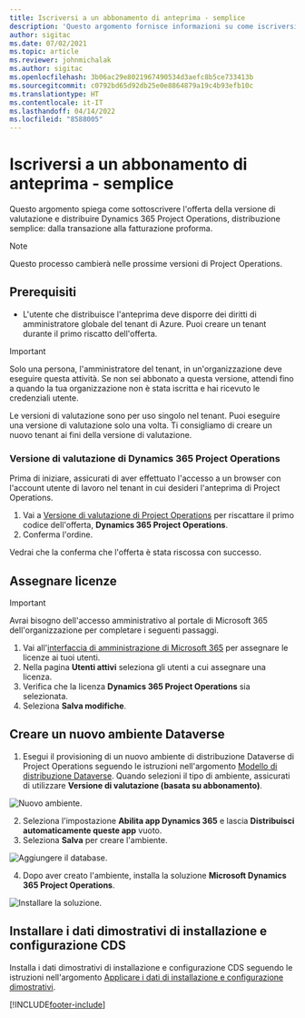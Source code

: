 ```yaml
---
title: Iscriversi a un abbonamento di anteprima - semplice
description: 'Questo argomento fornisce informazioni su come iscriversi alla distribuzione semplice di Project Operations: accordo per la fatturazione proforma.'
author: sigitac
ms.date: 07/02/2021
ms.topic: article
ms.reviewer: johnmichalak
ms.author: sigitac
ms.openlocfilehash: 3b06ac29e8021967490534d3aefc8b5ce733413b
ms.sourcegitcommit: c0792bd65d92db25e0e8864879a19c4b93efb10c
ms.translationtype: HT
ms.contentlocale: it-IT
ms.lasthandoff: 04/14/2022
ms.locfileid: "8588005"
---
```

# <a name="sign-up-for-a-preview-subscription---lite"></a>Iscriversi a un abbonamento di anteprima - semplice 

Questo argomento spiega come sottoscrivere l'offerta della versione di valutazione e distribuire Dynamics 365 Project Operations, distribuzione semplice: dalla transazione alla fatturazione proforma.

> [!NOTE]
> Questo processo cambierà nelle prossime versioni di Project Operations.

## <a name="prerequisites"></a>Prerequisiti
- L'utente che distribuisce l'anteprima deve disporre dei diritti di amministratore globale del tenant di Azure. Puoi creare un tenant durante il primo riscatto dell'offerta.

> [!IMPORTANT]
> Solo una persona, l'amministratore del tenant, in un'organizzazione deve eseguire questa attività. Se non sei abbonato a questa versione, attendi fino a quando la tua organizzazione non è stata iscritta e hai ricevuto le credenziali utente.
> 
> Le versioni di valutazione sono per uso singolo nel tenant. Puoi eseguire una versione di valutazione solo una volta. Ti consigliamo di creare un nuovo tenant ai fini della versione di valutazione.

### <a name="dynamics-365-project-operations-trial"></a>Versione di valutazione di Dynamics 365 Project Operations 

Prima di iniziare, assicurati di aver effettuato l'accesso a un browser con l'account utente di lavoro nel tenant in cui desideri l'anteprima di Project Operations.

1. Vai a [Versione di valutazione di Project Operations](https://aka.ms/try-po) per riscattare il primo codice dell'offerta, **Dynamics 365 Project Operations**.
2. Conferma l'ordine.

  Vedrai che la conferma che l'offerta è stata riscossa con successo.

## <a name="assign-licenses"></a>Assegnare licenze

> [!IMPORTANT]
> Avrai bisogno dell'accesso amministrativo al portale di Microsoft 365 dell'organizzazione per completare i seguenti passaggi.


1. Vai all'[interfaccia di amministrazione di Microsoft 365](https://portal.office.com/) per assegnare le licenze ai tuoi utenti.
2. Nella pagina **Utenti attivi** seleziona gli utenti a cui assegnare una licenza.
3. Verifica che la licenza **Dynamics 365 Project Operations** sia selezionata. 
4. Seleziona **Salva modifiche**.

## <a name="create-a-new-dataverse-environment"></a>Creare un nuovo ambiente Dataverse

1. Esegui il provisioning di un nuovo ambiente di distribuzione Dataverse di Project Operations seguendo le istruzioni nell'argomento [Modello di distribuzione Dataverse](lite-deployment.md). Quando selezioni il tipo di ambiente, assicurati di utilizzare **Versione di valutazione (basata su abbonamento)**.

  ![Nuovo ambiente.](./media/19CreateEnvironment.png)

2. Seleziona l'impostazione **Abilita app Dynamics 365** e lascia **Distribuisci automaticamente queste app** vuoto.  
3. Seleziona **Salva** per creare l'ambiente.

  ![Aggiungere il database.](./media/20CreateEnvironment1.png)

4. Dopo aver creato l'ambiente, installa la soluzione **Microsoft Dynamics 365 Project Operations**. 

![Installare la soluzione.](./media/21InstallSolution.png)

## <a name="install-a-cds-configuration-and-setup-demo-data"></a>Installare i dati dimostrativi di installazione e configurazione CDS

Installa i dati dimostrativi di installazione e configurazione CDS seguendo le istruzioni nell'argomento [Applicare i dati di installazione e configurazione dimostrativi](lite-apply-demo-setup-config-data.md).


[!INCLUDE[footer-include](../includes/footer-banner.md)]
